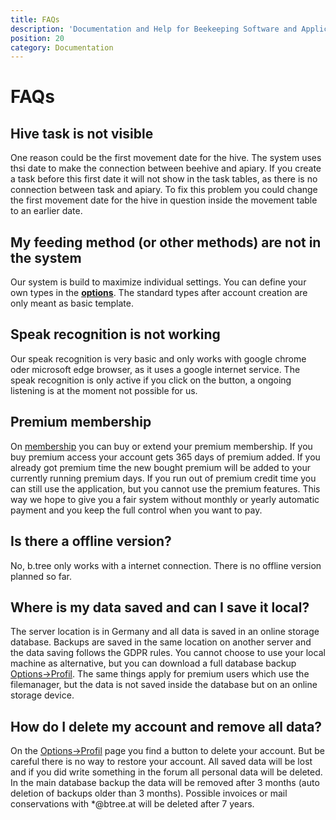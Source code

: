 ```yaml
---
title: FAQs
description: 'Documentation and Help for Beekeeping Software and Application'
position: 20
category: Documentation
---
```


# FAQs

## Hive task is not visible

One reason could be the first movement date for the hive. The system uses thsi date to make the connection between beehive and apiary. If you create a task before this first date it will not show in the task tables, as there is no connection between task and apiary. To fix this problem you could change the first movement date for the hive in question inside the movement table to an earlier date.

## My feeding method (or other methods) are not in the system

Our system is build to maximize individual settings. You can define your own types in the **[options](https://www.btree.at/app/settings/)**. The standard types after account creation are only meant as basic template.

## Speak recognition is not working

Our speak recognition is very basic and only works with google chrome oder microsoft edge browser, as it uses a google internet service. The speak recognition is only active if you click on the button, a ongoing listening is at the moment not possible for us.

## Premium membership

On [membership](https://www.btree.at/app/membership/) you can buy or extend your premium membership. If you buy premium access your account gets 365 days of premium added. If you already got premium time the new bought premium will be added to your currently running premium days. If you run out of premium credit time you can still use the application, but you cannot use the premium features. This way we hope to give you a fair system without monthly or yearly automatic payment and you keep the full control when you want to pay.

## Is there a offline version?

No, b.tree only works with a internet connection. There is no offline version planned so far.

## Where is my data saved and can I save it local?

The server location is in Germany and all data is saved in an online storage database. Backups are saved in the same location on another server and the data saving follows the GDPR rules. You cannot choose to use your local machine as alternative, but you can download a full database backup [Options->Profil](https://www.btree.at/app/profile/). The same things apply for premium users which use the filemanager, but the data is not saved inside the database but on an online storage device.

## How do I delete my account and remove all data?

On the [Options->Profil](https://www.btree.at/app/profile/) page you find a button to delete your account. But be careful there is no way to restore your account. All saved data will be lost and if you did write something in the forum all personal data will be deleted. In the main database backup the data will be removed after 3 months (auto deletion of backups older than 3 months). Possible invoices or mail conservations with *@btree.at will be deleted after 7 years.